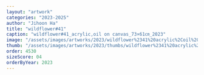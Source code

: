 ```yaml
---
layout: "artwork"
categories: "2023-2025"
author: "Jihoon Ha"
title: "wildflower#41"
caption: "wildflower#41_acrylic,oil on canvas_73×61㎝_2023"
image: "/assets/images/artworks/2023/wildflower%2341%20acrylic%2Coil%20on%20canvas%2073x61cm%202023.jpg"
thumb: "/assets/images/artworks/2023/thumbs/wildflower%2341%20acrylic%2Coil%20on%20canvas%2073x61cm%202023.jpg"
order: 4530
sizeScore: 04
orderByYear: 2023
---
```

